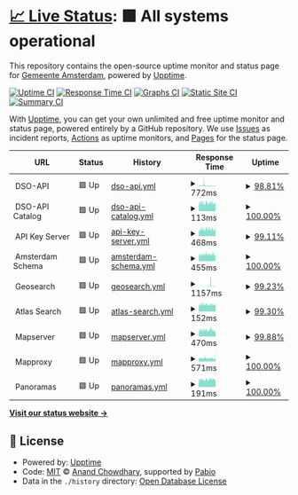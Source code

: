 # [📈 Live Status](https://amsterdam.github.io/amsterdam-uptime): <!--live status--> **🟩 All systems operational**

This repository contains the open-source uptime monitor and status page for [Gemeente Amsterdam](https://data.amsterdam.nl), powered by [Upptime](https://github.com/upptime/upptime).

[![Uptime CI](https://github.com/amsterdam/amsterdam-uptime/workflows/Uptime%20CI/badge.svg)](https://github.com/amsterdam/amsterdam-uptime/actions?query=workflow%3A%22Uptime+CI%22)
[![Response Time CI](https://github.com/amsterdam/amsterdam-uptime/workflows/Response%20Time%20CI/badge.svg)](https://github.com/amsterdam/amsterdam-uptime/actions?query=workflow%3A%22Response+Time+CI%22)
[![Graphs CI](https://github.com/amsterdam/amsterdam-uptime/workflows/Graphs%20CI/badge.svg)](https://github.com/amsterdam/amsterdam-uptime/actions?query=workflow%3A%22Graphs+CI%22)
[![Static Site CI](https://github.com/amsterdam/amsterdam-uptime/workflows/Static%20Site%20CI/badge.svg)](https://github.com/amsterdam/amsterdam-uptime/actions?query=workflow%3A%22Static+Site+CI%22)
[![Summary CI](https://github.com/amsterdam/amsterdam-uptime/workflows/Summary%20CI/badge.svg)](https://github.com/amsterdam/amsterdam-uptime/actions?query=workflow%3A%22Summary+CI%22)

With [Upptime](https://upptime.js.org), you can get your own unlimited and free uptime monitor and status page, powered entirely by a GitHub repository. We use [Issues](https://github.com/amsterdam/amsterdam-uptime/issues) as incident reports, [Actions](https://github.com/amsterdam/amsterdam-uptime/actions) as uptime monitors, and [Pages](https://amsterdam.github.io/amsterdam-uptime) for the status page.

<!--start: status pages-->
<!-- This summary is generated by Upptime (https://github.com/upptime/upptime) -->
<!-- Do not edit this manually, your changes will be overwritten -->
<!-- prettier-ignore -->
| URL | Status | History | Response Time | Uptime |
| --- | ------ | ------- | ------------- | ------ |
| <img alt="" src="https://icons.duckduckgo.com/ip3/null.ico" height="13"> DSO-API | 🟩 Up | [dso-api.yml](https://github.com/Amsterdam/amsterdam-uptime/commits/HEAD/history/dso-api.yml) | <details><summary><img alt="Response time graph" src="./graphs/dso-api/response-time-week.png" height="20"> 772ms</summary><br><a href="https://amsterdam.github.io/amsterdam-uptime/history/dso-api"><img alt="Response time 695" src="https://img.shields.io/endpoint?url=https%3A%2F%2Fraw.githubusercontent.com%2FAmsterdam%2Famsterdam-uptime%2FHEAD%2Fapi%2Fdso-api%2Fresponse-time.json"></a><br><a href="https://amsterdam.github.io/amsterdam-uptime/history/dso-api"><img alt="24-hour response time 517" src="https://img.shields.io/endpoint?url=https%3A%2F%2Fraw.githubusercontent.com%2FAmsterdam%2Famsterdam-uptime%2FHEAD%2Fapi%2Fdso-api%2Fresponse-time-day.json"></a><br><a href="https://amsterdam.github.io/amsterdam-uptime/history/dso-api"><img alt="7-day response time 772" src="https://img.shields.io/endpoint?url=https%3A%2F%2Fraw.githubusercontent.com%2FAmsterdam%2Famsterdam-uptime%2FHEAD%2Fapi%2Fdso-api%2Fresponse-time-week.json"></a><br><a href="https://amsterdam.github.io/amsterdam-uptime/history/dso-api"><img alt="30-day response time 772" src="https://img.shields.io/endpoint?url=https%3A%2F%2Fraw.githubusercontent.com%2FAmsterdam%2Famsterdam-uptime%2FHEAD%2Fapi%2Fdso-api%2Fresponse-time-month.json"></a><br><a href="https://amsterdam.github.io/amsterdam-uptime/history/dso-api"><img alt="1-year response time 689" src="https://img.shields.io/endpoint?url=https%3A%2F%2Fraw.githubusercontent.com%2FAmsterdam%2Famsterdam-uptime%2FHEAD%2Fapi%2Fdso-api%2Fresponse-time-year.json"></a></details> | <details><summary><a href="https://amsterdam.github.io/amsterdam-uptime/history/dso-api">98.81%</a></summary><a href="https://amsterdam.github.io/amsterdam-uptime/history/dso-api"><img alt="All-time uptime 98.57%" src="https://img.shields.io/endpoint?url=https%3A%2F%2Fraw.githubusercontent.com%2FAmsterdam%2Famsterdam-uptime%2FHEAD%2Fapi%2Fdso-api%2Fuptime.json"></a><br><a href="https://amsterdam.github.io/amsterdam-uptime/history/dso-api"><img alt="24-hour uptime 95.52%" src="https://img.shields.io/endpoint?url=https%3A%2F%2Fraw.githubusercontent.com%2FAmsterdam%2Famsterdam-uptime%2FHEAD%2Fapi%2Fdso-api%2Fuptime-day.json"></a><br><a href="https://amsterdam.github.io/amsterdam-uptime/history/dso-api"><img alt="7-day uptime 98.81%" src="https://img.shields.io/endpoint?url=https%3A%2F%2Fraw.githubusercontent.com%2FAmsterdam%2Famsterdam-uptime%2FHEAD%2Fapi%2Fdso-api%2Fuptime-week.json"></a><br><a href="https://amsterdam.github.io/amsterdam-uptime/history/dso-api"><img alt="30-day uptime 99.73%" src="https://img.shields.io/endpoint?url=https%3A%2F%2Fraw.githubusercontent.com%2FAmsterdam%2Famsterdam-uptime%2FHEAD%2Fapi%2Fdso-api%2Fuptime-month.json"></a><br><a href="https://amsterdam.github.io/amsterdam-uptime/history/dso-api"><img alt="1-year uptime 99.43%" src="https://img.shields.io/endpoint?url=https%3A%2F%2Fraw.githubusercontent.com%2FAmsterdam%2Famsterdam-uptime%2FHEAD%2Fapi%2Fdso-api%2Fuptime-year.json"></a></details>
| <img alt="" src="https://icons.duckduckgo.com/ip3/null.ico" height="13"> DSO-API Catalog | 🟩 Up | [dso-api-catalog.yml](https://github.com/Amsterdam/amsterdam-uptime/commits/HEAD/history/dso-api-catalog.yml) | <details><summary><img alt="Response time graph" src="./graphs/dso-api-catalog/response-time-week.png" height="20"> 113ms</summary><br><a href="https://amsterdam.github.io/amsterdam-uptime/history/dso-api-catalog"><img alt="Response time 119" src="https://img.shields.io/endpoint?url=https%3A%2F%2Fraw.githubusercontent.com%2FAmsterdam%2Famsterdam-uptime%2FHEAD%2Fapi%2Fdso-api-catalog%2Fresponse-time.json"></a><br><a href="https://amsterdam.github.io/amsterdam-uptime/history/dso-api-catalog"><img alt="24-hour response time 105" src="https://img.shields.io/endpoint?url=https%3A%2F%2Fraw.githubusercontent.com%2FAmsterdam%2Famsterdam-uptime%2FHEAD%2Fapi%2Fdso-api-catalog%2Fresponse-time-day.json"></a><br><a href="https://amsterdam.github.io/amsterdam-uptime/history/dso-api-catalog"><img alt="7-day response time 113" src="https://img.shields.io/endpoint?url=https%3A%2F%2Fraw.githubusercontent.com%2FAmsterdam%2Famsterdam-uptime%2FHEAD%2Fapi%2Fdso-api-catalog%2Fresponse-time-week.json"></a><br><a href="https://amsterdam.github.io/amsterdam-uptime/history/dso-api-catalog"><img alt="30-day response time 113" src="https://img.shields.io/endpoint?url=https%3A%2F%2Fraw.githubusercontent.com%2FAmsterdam%2Famsterdam-uptime%2FHEAD%2Fapi%2Fdso-api-catalog%2Fresponse-time-month.json"></a><br><a href="https://amsterdam.github.io/amsterdam-uptime/history/dso-api-catalog"><img alt="1-year response time 119" src="https://img.shields.io/endpoint?url=https%3A%2F%2Fraw.githubusercontent.com%2FAmsterdam%2Famsterdam-uptime%2FHEAD%2Fapi%2Fdso-api-catalog%2Fresponse-time-year.json"></a></details> | <details><summary><a href="https://amsterdam.github.io/amsterdam-uptime/history/dso-api-catalog">100.00%</a></summary><a href="https://amsterdam.github.io/amsterdam-uptime/history/dso-api-catalog"><img alt="All-time uptime 99.74%" src="https://img.shields.io/endpoint?url=https%3A%2F%2Fraw.githubusercontent.com%2FAmsterdam%2Famsterdam-uptime%2FHEAD%2Fapi%2Fdso-api-catalog%2Fuptime.json"></a><br><a href="https://amsterdam.github.io/amsterdam-uptime/history/dso-api-catalog"><img alt="24-hour uptime 100.00%" src="https://img.shields.io/endpoint?url=https%3A%2F%2Fraw.githubusercontent.com%2FAmsterdam%2Famsterdam-uptime%2FHEAD%2Fapi%2Fdso-api-catalog%2Fuptime-day.json"></a><br><a href="https://amsterdam.github.io/amsterdam-uptime/history/dso-api-catalog"><img alt="7-day uptime 100.00%" src="https://img.shields.io/endpoint?url=https%3A%2F%2Fraw.githubusercontent.com%2FAmsterdam%2Famsterdam-uptime%2FHEAD%2Fapi%2Fdso-api-catalog%2Fuptime-week.json"></a><br><a href="https://amsterdam.github.io/amsterdam-uptime/history/dso-api-catalog"><img alt="30-day uptime 100.00%" src="https://img.shields.io/endpoint?url=https%3A%2F%2Fraw.githubusercontent.com%2FAmsterdam%2Famsterdam-uptime%2FHEAD%2Fapi%2Fdso-api-catalog%2Fuptime-month.json"></a><br><a href="https://amsterdam.github.io/amsterdam-uptime/history/dso-api-catalog"><img alt="1-year uptime 99.96%" src="https://img.shields.io/endpoint?url=https%3A%2F%2Fraw.githubusercontent.com%2FAmsterdam%2Famsterdam-uptime%2FHEAD%2Fapi%2Fdso-api-catalog%2Fuptime-year.json"></a></details>
| <img alt="" src="https://icons.duckduckgo.com/ip3/null.ico" height="13"> API Key Server | 🟩 Up | [api-key-server.yml](https://github.com/Amsterdam/amsterdam-uptime/commits/HEAD/history/api-key-server.yml) | <details><summary><img alt="Response time graph" src="./graphs/api-key-server/response-time-week.png" height="20"> 468ms</summary><br><a href="https://amsterdam.github.io/amsterdam-uptime/history/api-key-server"><img alt="Response time 465" src="https://img.shields.io/endpoint?url=https%3A%2F%2Fraw.githubusercontent.com%2FAmsterdam%2Famsterdam-uptime%2FHEAD%2Fapi%2Fapi-key-server%2Fresponse-time.json"></a><br><a href="https://amsterdam.github.io/amsterdam-uptime/history/api-key-server"><img alt="24-hour response time 453" src="https://img.shields.io/endpoint?url=https%3A%2F%2Fraw.githubusercontent.com%2FAmsterdam%2Famsterdam-uptime%2FHEAD%2Fapi%2Fapi-key-server%2Fresponse-time-day.json"></a><br><a href="https://amsterdam.github.io/amsterdam-uptime/history/api-key-server"><img alt="7-day response time 468" src="https://img.shields.io/endpoint?url=https%3A%2F%2Fraw.githubusercontent.com%2FAmsterdam%2Famsterdam-uptime%2FHEAD%2Fapi%2Fapi-key-server%2Fresponse-time-week.json"></a><br><a href="https://amsterdam.github.io/amsterdam-uptime/history/api-key-server"><img alt="30-day response time 468" src="https://img.shields.io/endpoint?url=https%3A%2F%2Fraw.githubusercontent.com%2FAmsterdam%2Famsterdam-uptime%2FHEAD%2Fapi%2Fapi-key-server%2Fresponse-time-month.json"></a><br><a href="https://amsterdam.github.io/amsterdam-uptime/history/api-key-server"><img alt="1-year response time 465" src="https://img.shields.io/endpoint?url=https%3A%2F%2Fraw.githubusercontent.com%2FAmsterdam%2Famsterdam-uptime%2FHEAD%2Fapi%2Fapi-key-server%2Fresponse-time-year.json"></a></details> | <details><summary><a href="https://amsterdam.github.io/amsterdam-uptime/history/api-key-server">99.11%</a></summary><a href="https://amsterdam.github.io/amsterdam-uptime/history/api-key-server"><img alt="All-time uptime 98.28%" src="https://img.shields.io/endpoint?url=https%3A%2F%2Fraw.githubusercontent.com%2FAmsterdam%2Famsterdam-uptime%2FHEAD%2Fapi%2Fapi-key-server%2Fuptime.json"></a><br><a href="https://amsterdam.github.io/amsterdam-uptime/history/api-key-server"><img alt="24-hour uptime 93.76%" src="https://img.shields.io/endpoint?url=https%3A%2F%2Fraw.githubusercontent.com%2FAmsterdam%2Famsterdam-uptime%2FHEAD%2Fapi%2Fapi-key-server%2Fuptime-day.json"></a><br><a href="https://amsterdam.github.io/amsterdam-uptime/history/api-key-server"><img alt="7-day uptime 99.11%" src="https://img.shields.io/endpoint?url=https%3A%2F%2Fraw.githubusercontent.com%2FAmsterdam%2Famsterdam-uptime%2FHEAD%2Fapi%2Fapi-key-server%2Fuptime-week.json"></a><br><a href="https://amsterdam.github.io/amsterdam-uptime/history/api-key-server"><img alt="30-day uptime 99.79%" src="https://img.shields.io/endpoint?url=https%3A%2F%2Fraw.githubusercontent.com%2FAmsterdam%2Famsterdam-uptime%2FHEAD%2Fapi%2Fapi-key-server%2Fuptime-month.json"></a><br><a href="https://amsterdam.github.io/amsterdam-uptime/history/api-key-server"><img alt="1-year uptime 99.95%" src="https://img.shields.io/endpoint?url=https%3A%2F%2Fraw.githubusercontent.com%2FAmsterdam%2Famsterdam-uptime%2FHEAD%2Fapi%2Fapi-key-server%2Fuptime-year.json"></a></details>
| <img alt="" src="https://icons.duckduckgo.com/ip3/null.ico" height="13"> Amsterdam Schema | 🟩 Up | [amsterdam-schema.yml](https://github.com/Amsterdam/amsterdam-uptime/commits/HEAD/history/amsterdam-schema.yml) | <details><summary><img alt="Response time graph" src="./graphs/amsterdam-schema/response-time-week.png" height="20"> 455ms</summary><br><a href="https://amsterdam.github.io/amsterdam-uptime/history/amsterdam-schema"><img alt="Response time 510" src="https://img.shields.io/endpoint?url=https%3A%2F%2Fraw.githubusercontent.com%2FAmsterdam%2Famsterdam-uptime%2FHEAD%2Fapi%2Famsterdam-schema%2Fresponse-time.json"></a><br><a href="https://amsterdam.github.io/amsterdam-uptime/history/amsterdam-schema"><img alt="24-hour response time 442" src="https://img.shields.io/endpoint?url=https%3A%2F%2Fraw.githubusercontent.com%2FAmsterdam%2Famsterdam-uptime%2FHEAD%2Fapi%2Famsterdam-schema%2Fresponse-time-day.json"></a><br><a href="https://amsterdam.github.io/amsterdam-uptime/history/amsterdam-schema"><img alt="7-day response time 455" src="https://img.shields.io/endpoint?url=https%3A%2F%2Fraw.githubusercontent.com%2FAmsterdam%2Famsterdam-uptime%2FHEAD%2Fapi%2Famsterdam-schema%2Fresponse-time-week.json"></a><br><a href="https://amsterdam.github.io/amsterdam-uptime/history/amsterdam-schema"><img alt="30-day response time 455" src="https://img.shields.io/endpoint?url=https%3A%2F%2Fraw.githubusercontent.com%2FAmsterdam%2Famsterdam-uptime%2FHEAD%2Fapi%2Famsterdam-schema%2Fresponse-time-month.json"></a><br><a href="https://amsterdam.github.io/amsterdam-uptime/history/amsterdam-schema"><img alt="1-year response time 505" src="https://img.shields.io/endpoint?url=https%3A%2F%2Fraw.githubusercontent.com%2FAmsterdam%2Famsterdam-uptime%2FHEAD%2Fapi%2Famsterdam-schema%2Fresponse-time-year.json"></a></details> | <details><summary><a href="https://amsterdam.github.io/amsterdam-uptime/history/amsterdam-schema">100.00%</a></summary><a href="https://amsterdam.github.io/amsterdam-uptime/history/amsterdam-schema"><img alt="All-time uptime 99.84%" src="https://img.shields.io/endpoint?url=https%3A%2F%2Fraw.githubusercontent.com%2FAmsterdam%2Famsterdam-uptime%2FHEAD%2Fapi%2Famsterdam-schema%2Fuptime.json"></a><br><a href="https://amsterdam.github.io/amsterdam-uptime/history/amsterdam-schema"><img alt="24-hour uptime 100.00%" src="https://img.shields.io/endpoint?url=https%3A%2F%2Fraw.githubusercontent.com%2FAmsterdam%2Famsterdam-uptime%2FHEAD%2Fapi%2Famsterdam-schema%2Fuptime-day.json"></a><br><a href="https://amsterdam.github.io/amsterdam-uptime/history/amsterdam-schema"><img alt="7-day uptime 100.00%" src="https://img.shields.io/endpoint?url=https%3A%2F%2Fraw.githubusercontent.com%2FAmsterdam%2Famsterdam-uptime%2FHEAD%2Fapi%2Famsterdam-schema%2Fuptime-week.json"></a><br><a href="https://amsterdam.github.io/amsterdam-uptime/history/amsterdam-schema"><img alt="30-day uptime 100.00%" src="https://img.shields.io/endpoint?url=https%3A%2F%2Fraw.githubusercontent.com%2FAmsterdam%2Famsterdam-uptime%2FHEAD%2Fapi%2Famsterdam-schema%2Fuptime-month.json"></a><br><a href="https://amsterdam.github.io/amsterdam-uptime/history/amsterdam-schema"><img alt="1-year uptime 99.83%" src="https://img.shields.io/endpoint?url=https%3A%2F%2Fraw.githubusercontent.com%2FAmsterdam%2Famsterdam-uptime%2FHEAD%2Fapi%2Famsterdam-schema%2Fuptime-year.json"></a></details>
| <img alt="" src="https://icons.duckduckgo.com/ip3/null.ico" height="13"> Geosearch | 🟩 Up | [geosearch.yml](https://github.com/Amsterdam/amsterdam-uptime/commits/HEAD/history/geosearch.yml) | <details><summary><img alt="Response time graph" src="./graphs/geosearch/response-time-week.png" height="20"> 1157ms</summary><br><a href="https://amsterdam.github.io/amsterdam-uptime/history/geosearch"><img alt="Response time 1004" src="https://img.shields.io/endpoint?url=https%3A%2F%2Fraw.githubusercontent.com%2FAmsterdam%2Famsterdam-uptime%2FHEAD%2Fapi%2Fgeosearch%2Fresponse-time.json"></a><br><a href="https://amsterdam.github.io/amsterdam-uptime/history/geosearch"><img alt="24-hour response time 445" src="https://img.shields.io/endpoint?url=https%3A%2F%2Fraw.githubusercontent.com%2FAmsterdam%2Famsterdam-uptime%2FHEAD%2Fapi%2Fgeosearch%2Fresponse-time-day.json"></a><br><a href="https://amsterdam.github.io/amsterdam-uptime/history/geosearch"><img alt="7-day response time 1157" src="https://img.shields.io/endpoint?url=https%3A%2F%2Fraw.githubusercontent.com%2FAmsterdam%2Famsterdam-uptime%2FHEAD%2Fapi%2Fgeosearch%2Fresponse-time-week.json"></a><br><a href="https://amsterdam.github.io/amsterdam-uptime/history/geosearch"><img alt="30-day response time 1157" src="https://img.shields.io/endpoint?url=https%3A%2F%2Fraw.githubusercontent.com%2FAmsterdam%2Famsterdam-uptime%2FHEAD%2Fapi%2Fgeosearch%2Fresponse-time-month.json"></a><br><a href="https://amsterdam.github.io/amsterdam-uptime/history/geosearch"><img alt="1-year response time 1030" src="https://img.shields.io/endpoint?url=https%3A%2F%2Fraw.githubusercontent.com%2FAmsterdam%2Famsterdam-uptime%2FHEAD%2Fapi%2Fgeosearch%2Fresponse-time-year.json"></a></details> | <details><summary><a href="https://amsterdam.github.io/amsterdam-uptime/history/geosearch">99.23%</a></summary><a href="https://amsterdam.github.io/amsterdam-uptime/history/geosearch"><img alt="All-time uptime 98.93%" src="https://img.shields.io/endpoint?url=https%3A%2F%2Fraw.githubusercontent.com%2FAmsterdam%2Famsterdam-uptime%2FHEAD%2Fapi%2Fgeosearch%2Fuptime.json"></a><br><a href="https://amsterdam.github.io/amsterdam-uptime/history/geosearch"><img alt="24-hour uptime 100.00%" src="https://img.shields.io/endpoint?url=https%3A%2F%2Fraw.githubusercontent.com%2FAmsterdam%2Famsterdam-uptime%2FHEAD%2Fapi%2Fgeosearch%2Fuptime-day.json"></a><br><a href="https://amsterdam.github.io/amsterdam-uptime/history/geosearch"><img alt="7-day uptime 99.23%" src="https://img.shields.io/endpoint?url=https%3A%2F%2Fraw.githubusercontent.com%2FAmsterdam%2Famsterdam-uptime%2FHEAD%2Fapi%2Fgeosearch%2Fuptime-week.json"></a><br><a href="https://amsterdam.github.io/amsterdam-uptime/history/geosearch"><img alt="30-day uptime 99.82%" src="https://img.shields.io/endpoint?url=https%3A%2F%2Fraw.githubusercontent.com%2FAmsterdam%2Famsterdam-uptime%2FHEAD%2Fapi%2Fgeosearch%2Fuptime-month.json"></a><br><a href="https://amsterdam.github.io/amsterdam-uptime/history/geosearch"><img alt="1-year uptime 98.77%" src="https://img.shields.io/endpoint?url=https%3A%2F%2Fraw.githubusercontent.com%2FAmsterdam%2Famsterdam-uptime%2FHEAD%2Fapi%2Fgeosearch%2Fuptime-year.json"></a></details>
| <img alt="" src="https://icons.duckduckgo.com/ip3/null.ico" height="13"> Atlas Search | 🟩 Up | [atlas-search.yml](https://github.com/Amsterdam/amsterdam-uptime/commits/HEAD/history/atlas-search.yml) | <details><summary><img alt="Response time graph" src="./graphs/atlas-search/response-time-week.png" height="20"> 152ms</summary><br><a href="https://amsterdam.github.io/amsterdam-uptime/history/atlas-search"><img alt="Response time 169" src="https://img.shields.io/endpoint?url=https%3A%2F%2Fraw.githubusercontent.com%2FAmsterdam%2Famsterdam-uptime%2FHEAD%2Fapi%2Fatlas-search%2Fresponse-time.json"></a><br><a href="https://amsterdam.github.io/amsterdam-uptime/history/atlas-search"><img alt="24-hour response time 148" src="https://img.shields.io/endpoint?url=https%3A%2F%2Fraw.githubusercontent.com%2FAmsterdam%2Famsterdam-uptime%2FHEAD%2Fapi%2Fatlas-search%2Fresponse-time-day.json"></a><br><a href="https://amsterdam.github.io/amsterdam-uptime/history/atlas-search"><img alt="7-day response time 152" src="https://img.shields.io/endpoint?url=https%3A%2F%2Fraw.githubusercontent.com%2FAmsterdam%2Famsterdam-uptime%2FHEAD%2Fapi%2Fatlas-search%2Fresponse-time-week.json"></a><br><a href="https://amsterdam.github.io/amsterdam-uptime/history/atlas-search"><img alt="30-day response time 152" src="https://img.shields.io/endpoint?url=https%3A%2F%2Fraw.githubusercontent.com%2FAmsterdam%2Famsterdam-uptime%2FHEAD%2Fapi%2Fatlas-search%2Fresponse-time-month.json"></a><br><a href="https://amsterdam.github.io/amsterdam-uptime/history/atlas-search"><img alt="1-year response time 170" src="https://img.shields.io/endpoint?url=https%3A%2F%2Fraw.githubusercontent.com%2FAmsterdam%2Famsterdam-uptime%2FHEAD%2Fapi%2Fatlas-search%2Fresponse-time-year.json"></a></details> | <details><summary><a href="https://amsterdam.github.io/amsterdam-uptime/history/atlas-search">99.30%</a></summary><a href="https://amsterdam.github.io/amsterdam-uptime/history/atlas-search"><img alt="All-time uptime 99.68%" src="https://img.shields.io/endpoint?url=https%3A%2F%2Fraw.githubusercontent.com%2FAmsterdam%2Famsterdam-uptime%2FHEAD%2Fapi%2Fatlas-search%2Fuptime.json"></a><br><a href="https://amsterdam.github.io/amsterdam-uptime/history/atlas-search"><img alt="24-hour uptime 100.00%" src="https://img.shields.io/endpoint?url=https%3A%2F%2Fraw.githubusercontent.com%2FAmsterdam%2Famsterdam-uptime%2FHEAD%2Fapi%2Fatlas-search%2Fuptime-day.json"></a><br><a href="https://amsterdam.github.io/amsterdam-uptime/history/atlas-search"><img alt="7-day uptime 99.30%" src="https://img.shields.io/endpoint?url=https%3A%2F%2Fraw.githubusercontent.com%2FAmsterdam%2Famsterdam-uptime%2FHEAD%2Fapi%2Fatlas-search%2Fuptime-week.json"></a><br><a href="https://amsterdam.github.io/amsterdam-uptime/history/atlas-search"><img alt="30-day uptime 99.84%" src="https://img.shields.io/endpoint?url=https%3A%2F%2Fraw.githubusercontent.com%2FAmsterdam%2Famsterdam-uptime%2FHEAD%2Fapi%2Fatlas-search%2Fuptime-month.json"></a><br><a href="https://amsterdam.github.io/amsterdam-uptime/history/atlas-search"><img alt="1-year uptime 99.65%" src="https://img.shields.io/endpoint?url=https%3A%2F%2Fraw.githubusercontent.com%2FAmsterdam%2Famsterdam-uptime%2FHEAD%2Fapi%2Fatlas-search%2Fuptime-year.json"></a></details>
| <img alt="" src="https://icons.duckduckgo.com/ip3/null.ico" height="13"> Mapserver | 🟩 Up | [mapserver.yml](https://github.com/Amsterdam/amsterdam-uptime/commits/HEAD/history/mapserver.yml) | <details><summary><img alt="Response time graph" src="./graphs/mapserver/response-time-week.png" height="20"> 470ms</summary><br><a href="https://amsterdam.github.io/amsterdam-uptime/history/mapserver"><img alt="Response time 474" src="https://img.shields.io/endpoint?url=https%3A%2F%2Fraw.githubusercontent.com%2FAmsterdam%2Famsterdam-uptime%2FHEAD%2Fapi%2Fmapserver%2Fresponse-time.json"></a><br><a href="https://amsterdam.github.io/amsterdam-uptime/history/mapserver"><img alt="24-hour response time 424" src="https://img.shields.io/endpoint?url=https%3A%2F%2Fraw.githubusercontent.com%2FAmsterdam%2Famsterdam-uptime%2FHEAD%2Fapi%2Fmapserver%2Fresponse-time-day.json"></a><br><a href="https://amsterdam.github.io/amsterdam-uptime/history/mapserver"><img alt="7-day response time 470" src="https://img.shields.io/endpoint?url=https%3A%2F%2Fraw.githubusercontent.com%2FAmsterdam%2Famsterdam-uptime%2FHEAD%2Fapi%2Fmapserver%2Fresponse-time-week.json"></a><br><a href="https://amsterdam.github.io/amsterdam-uptime/history/mapserver"><img alt="30-day response time 470" src="https://img.shields.io/endpoint?url=https%3A%2F%2Fraw.githubusercontent.com%2FAmsterdam%2Famsterdam-uptime%2FHEAD%2Fapi%2Fmapserver%2Fresponse-time-month.json"></a><br><a href="https://amsterdam.github.io/amsterdam-uptime/history/mapserver"><img alt="1-year response time 474" src="https://img.shields.io/endpoint?url=https%3A%2F%2Fraw.githubusercontent.com%2FAmsterdam%2Famsterdam-uptime%2FHEAD%2Fapi%2Fmapserver%2Fresponse-time-year.json"></a></details> | <details><summary><a href="https://amsterdam.github.io/amsterdam-uptime/history/mapserver">99.88%</a></summary><a href="https://amsterdam.github.io/amsterdam-uptime/history/mapserver"><img alt="All-time uptime 94.98%" src="https://img.shields.io/endpoint?url=https%3A%2F%2Fraw.githubusercontent.com%2FAmsterdam%2Famsterdam-uptime%2FHEAD%2Fapi%2Fmapserver%2Fuptime.json"></a><br><a href="https://amsterdam.github.io/amsterdam-uptime/history/mapserver"><img alt="24-hour uptime 99.52%" src="https://img.shields.io/endpoint?url=https%3A%2F%2Fraw.githubusercontent.com%2FAmsterdam%2Famsterdam-uptime%2FHEAD%2Fapi%2Fmapserver%2Fuptime-day.json"></a><br><a href="https://amsterdam.github.io/amsterdam-uptime/history/mapserver"><img alt="7-day uptime 99.88%" src="https://img.shields.io/endpoint?url=https%3A%2F%2Fraw.githubusercontent.com%2FAmsterdam%2Famsterdam-uptime%2FHEAD%2Fapi%2Fmapserver%2Fuptime-week.json"></a><br><a href="https://amsterdam.github.io/amsterdam-uptime/history/mapserver"><img alt="30-day uptime 99.97%" src="https://img.shields.io/endpoint?url=https%3A%2F%2Fraw.githubusercontent.com%2FAmsterdam%2Famsterdam-uptime%2FHEAD%2Fapi%2Fmapserver%2Fuptime-month.json"></a><br><a href="https://amsterdam.github.io/amsterdam-uptime/history/mapserver"><img alt="1-year uptime 94.49%" src="https://img.shields.io/endpoint?url=https%3A%2F%2Fraw.githubusercontent.com%2FAmsterdam%2Famsterdam-uptime%2FHEAD%2Fapi%2Fmapserver%2Fuptime-year.json"></a></details>
| <img alt="" src="https://icons.duckduckgo.com/ip3/null.ico" height="13"> Mapproxy | 🟩 Up | [mapproxy.yml](https://github.com/Amsterdam/amsterdam-uptime/commits/HEAD/history/mapproxy.yml) | <details><summary><img alt="Response time graph" src="./graphs/mapproxy/response-time-week.png" height="20"> 571ms</summary><br><a href="https://amsterdam.github.io/amsterdam-uptime/history/mapproxy"><img alt="Response time 589" src="https://img.shields.io/endpoint?url=https%3A%2F%2Fraw.githubusercontent.com%2FAmsterdam%2Famsterdam-uptime%2FHEAD%2Fapi%2Fmapproxy%2Fresponse-time.json"></a><br><a href="https://amsterdam.github.io/amsterdam-uptime/history/mapproxy"><img alt="24-hour response time 602" src="https://img.shields.io/endpoint?url=https%3A%2F%2Fraw.githubusercontent.com%2FAmsterdam%2Famsterdam-uptime%2FHEAD%2Fapi%2Fmapproxy%2Fresponse-time-day.json"></a><br><a href="https://amsterdam.github.io/amsterdam-uptime/history/mapproxy"><img alt="7-day response time 571" src="https://img.shields.io/endpoint?url=https%3A%2F%2Fraw.githubusercontent.com%2FAmsterdam%2Famsterdam-uptime%2FHEAD%2Fapi%2Fmapproxy%2Fresponse-time-week.json"></a><br><a href="https://amsterdam.github.io/amsterdam-uptime/history/mapproxy"><img alt="30-day response time 571" src="https://img.shields.io/endpoint?url=https%3A%2F%2Fraw.githubusercontent.com%2FAmsterdam%2Famsterdam-uptime%2FHEAD%2Fapi%2Fmapproxy%2Fresponse-time-month.json"></a><br><a href="https://amsterdam.github.io/amsterdam-uptime/history/mapproxy"><img alt="1-year response time 590" src="https://img.shields.io/endpoint?url=https%3A%2F%2Fraw.githubusercontent.com%2FAmsterdam%2Famsterdam-uptime%2FHEAD%2Fapi%2Fmapproxy%2Fresponse-time-year.json"></a></details> | <details><summary><a href="https://amsterdam.github.io/amsterdam-uptime/history/mapproxy">100.00%</a></summary><a href="https://amsterdam.github.io/amsterdam-uptime/history/mapproxy"><img alt="All-time uptime 99.73%" src="https://img.shields.io/endpoint?url=https%3A%2F%2Fraw.githubusercontent.com%2FAmsterdam%2Famsterdam-uptime%2FHEAD%2Fapi%2Fmapproxy%2Fuptime.json"></a><br><a href="https://amsterdam.github.io/amsterdam-uptime/history/mapproxy"><img alt="24-hour uptime 100.00%" src="https://img.shields.io/endpoint?url=https%3A%2F%2Fraw.githubusercontent.com%2FAmsterdam%2Famsterdam-uptime%2FHEAD%2Fapi%2Fmapproxy%2Fuptime-day.json"></a><br><a href="https://amsterdam.github.io/amsterdam-uptime/history/mapproxy"><img alt="7-day uptime 100.00%" src="https://img.shields.io/endpoint?url=https%3A%2F%2Fraw.githubusercontent.com%2FAmsterdam%2Famsterdam-uptime%2FHEAD%2Fapi%2Fmapproxy%2Fuptime-week.json"></a><br><a href="https://amsterdam.github.io/amsterdam-uptime/history/mapproxy"><img alt="30-day uptime 100.00%" src="https://img.shields.io/endpoint?url=https%3A%2F%2Fraw.githubusercontent.com%2FAmsterdam%2Famsterdam-uptime%2FHEAD%2Fapi%2Fmapproxy%2Fuptime-month.json"></a><br><a href="https://amsterdam.github.io/amsterdam-uptime/history/mapproxy"><img alt="1-year uptime 99.72%" src="https://img.shields.io/endpoint?url=https%3A%2F%2Fraw.githubusercontent.com%2FAmsterdam%2Famsterdam-uptime%2FHEAD%2Fapi%2Fmapproxy%2Fuptime-year.json"></a></details>
| <img alt="" src="https://icons.duckduckgo.com/ip3/null.ico" height="13"> Panoramas | 🟩 Up | [panoramas.yml](https://github.com/Amsterdam/amsterdam-uptime/commits/HEAD/history/panoramas.yml) | <details><summary><img alt="Response time graph" src="./graphs/panoramas/response-time-week.png" height="20"> 191ms</summary><br><a href="https://amsterdam.github.io/amsterdam-uptime/history/panoramas"><img alt="Response time 233" src="https://img.shields.io/endpoint?url=https%3A%2F%2Fraw.githubusercontent.com%2FAmsterdam%2Famsterdam-uptime%2FHEAD%2Fapi%2Fpanoramas%2Fresponse-time.json"></a><br><a href="https://amsterdam.github.io/amsterdam-uptime/history/panoramas"><img alt="24-hour response time 188" src="https://img.shields.io/endpoint?url=https%3A%2F%2Fraw.githubusercontent.com%2FAmsterdam%2Famsterdam-uptime%2FHEAD%2Fapi%2Fpanoramas%2Fresponse-time-day.json"></a><br><a href="https://amsterdam.github.io/amsterdam-uptime/history/panoramas"><img alt="7-day response time 191" src="https://img.shields.io/endpoint?url=https%3A%2F%2Fraw.githubusercontent.com%2FAmsterdam%2Famsterdam-uptime%2FHEAD%2Fapi%2Fpanoramas%2Fresponse-time-week.json"></a><br><a href="https://amsterdam.github.io/amsterdam-uptime/history/panoramas"><img alt="30-day response time 191" src="https://img.shields.io/endpoint?url=https%3A%2F%2Fraw.githubusercontent.com%2FAmsterdam%2Famsterdam-uptime%2FHEAD%2Fapi%2Fpanoramas%2Fresponse-time-month.json"></a><br><a href="https://amsterdam.github.io/amsterdam-uptime/history/panoramas"><img alt="1-year response time 193" src="https://img.shields.io/endpoint?url=https%3A%2F%2Fraw.githubusercontent.com%2FAmsterdam%2Famsterdam-uptime%2FHEAD%2Fapi%2Fpanoramas%2Fresponse-time-year.json"></a></details> | <details><summary><a href="https://amsterdam.github.io/amsterdam-uptime/history/panoramas">100.00%</a></summary><a href="https://amsterdam.github.io/amsterdam-uptime/history/panoramas"><img alt="All-time uptime 94.23%" src="https://img.shields.io/endpoint?url=https%3A%2F%2Fraw.githubusercontent.com%2FAmsterdam%2Famsterdam-uptime%2FHEAD%2Fapi%2Fpanoramas%2Fuptime.json"></a><br><a href="https://amsterdam.github.io/amsterdam-uptime/history/panoramas"><img alt="24-hour uptime 100.00%" src="https://img.shields.io/endpoint?url=https%3A%2F%2Fraw.githubusercontent.com%2FAmsterdam%2Famsterdam-uptime%2FHEAD%2Fapi%2Fpanoramas%2Fuptime-day.json"></a><br><a href="https://amsterdam.github.io/amsterdam-uptime/history/panoramas"><img alt="7-day uptime 100.00%" src="https://img.shields.io/endpoint?url=https%3A%2F%2Fraw.githubusercontent.com%2FAmsterdam%2Famsterdam-uptime%2FHEAD%2Fapi%2Fpanoramas%2Fuptime-week.json"></a><br><a href="https://amsterdam.github.io/amsterdam-uptime/history/panoramas"><img alt="30-day uptime 100.00%" src="https://img.shields.io/endpoint?url=https%3A%2F%2Fraw.githubusercontent.com%2FAmsterdam%2Famsterdam-uptime%2FHEAD%2Fapi%2Fpanoramas%2Fuptime-month.json"></a><br><a href="https://amsterdam.github.io/amsterdam-uptime/history/panoramas"><img alt="1-year uptime 93.79%" src="https://img.shields.io/endpoint?url=https%3A%2F%2Fraw.githubusercontent.com%2FAmsterdam%2Famsterdam-uptime%2FHEAD%2Fapi%2Fpanoramas%2Fuptime-year.json"></a></details>

<!--end: status pages-->

[**Visit our status website →**](https://amsterdam.github.io/amsterdam-uptime)

## 📄 License

- Powered by: [Upptime](https://github.com/upptime/upptime)
- Code: [MIT](./LICENSE) © [Anand Chowdhary](https://anandchowdhary.com), supported by [Pabio](https://pabio.com)
- Data in the `./history` directory: [Open Database License](https://opendatacommons.org/licenses/odbl/1-0/)
